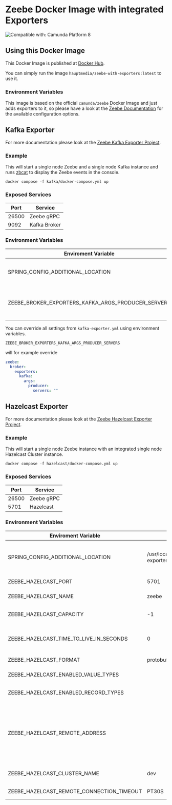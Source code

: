 Zeebe Docker Image with integrated Exporters
============================================
![Compatible with: Camunda Platform 8](https://img.shields.io/badge/Compatible%20with-Camunda%20Platform%208-0072Ce)


## Using this Docker Image

This Docker Image is published at [Docker Hub](https://hub.docker.com/repository/docker/hauptmedia/zeebe-with-exporters).

You can simply run the image `hauptmedia/zeebe-with-exporters:latest` to use it.

### Environment Variables

This image is based on the official `camunda/zeebe` Docker Image and just adds exporters to it, so please have a look at the
[Zeebe Documentation](https://docs.camunda.io/docs/self-managed/zeebe-deployment/configuration/environment-variables/)
for the available configuration options.

## Kafka Exporter

For more documentation please look at the [Zeebe Kafka Exporter Project](https://github.com/camunda-community-hub/zeebe-kafka-exporter).

### Example

This will start a single node Zeebe and a single node Kafka instance and runs
[zbcat](https://github.com/hauptmedia/zbcat) to display the Zeebe events in the console.

```shell
docker compose -f kafka/docker-compose.yml up
```

### Exposed Services

| Port   | Service      |
|--------|--------------|
| 26500  | Zeebe gRPC   |
| 9092   | Kafka Broker |

### Environment Variables

| Enviroment Variable                                 | Setting                                    | Description                              |
|-----------------------------------------------------|--------------------------------------------|------------------------------------------|
| SPRING_CONFIG_ADDITIONAL_LOCATION                   | /usr/local/zeebe/config/kafka-exporter.yml | The kafka-exporter.yml must be activated |
| ZEEBE_BROKER_EXPORTERS_KAFKA_ARGS_PRODUCER_SERVERS  | kafka:9092                                 | A list of Kafka Brokers must be provided |

You can override all settings from `kafka-exporter.yml` using environment variables. 

`ZEEBE_BROKER_EXPORTERS_KAFKA_ARGS_PRODUCER_SERVERS`

will for example override 

```yaml
zeebe:
  broker:
    exporters:
      kafka:
        args:
          producer:
            servers: ""

```

## Hazelcast Exporter

For more documentation please look at the [Zeebe Hazelcast Exporter Project](https://github.com/camunda-community-hub/zeebe-hazelcast-exporter).

### Example

This will start a single node Zeebe instance with an integrated single node Hazelcast Cluster instance.

```shell
docker compose -f hazelcast/docker-compose.yml up
```

### Exposed Services

| Port   | Service    |
|--------|------------|
| 26500  | Zeebe gRPC |
| 5701   | Hazelcast  |

### Environment Variables

| Enviroment Variable                        | Default Setting                                | Description                                                                                               |
|--------------------------------------------|------------------------------------------------|-----------------------------------------------------------------------------------------------------------|
| SPRING_CONFIG_ADDITIONAL_LOCATION          | /usr/local/zeebe/config/hazelcast-exporter.yml | The hazelcast-exporter.yml must be activated                                                              |
| ZEEBE_HAZELCAST_PORT                       | 5701                                           | Port for Hazelcast                                                                                        |
| ZEEBE_HAZELCAST_NAME                       | zeebe                                          | Name of the ring buffer                                                                                   |
| ZEEBE_HAZELCAST_CAPACITY                   | -1                                             | Capacity of the ring buffer                                                                               |
| ZEEBE_HAZELCAST_TIME_TO_LIVE_IN_SECONDS    | 0                                              | TTL for the messages in the ring buffer                                                                   |
| ZEEBE_HAZELCAST_FORMAT                     | protobuf                                       | Can be json or protobuf                                                                                   |
| ZEEBE_HAZELCAST_ENABLED_VALUE_TYPES        |                                                | Filter list for value types                                                                               |
| ZEEBE_HAZELCAST_ENABLED_RECORD_TYPES       |                                                | Filter list for record types                                                                              |
| ZEEBE_HAZELCAST_REMOTE_ADDRESS             |                                                | If specified this external Hazelcast cluster will be used, otherwise an internal instance will be created |
| ZEEBE_HAZELCAST_CLUSTER_NAME               | dev                                            | Name of Hazelcast cluster                                                                                 |
| ZEEBE_HAZELCAST_REMOTE_CONNECTION_TIMEOUT  | PT30S                                          | Connection timeout                                                                                        |

